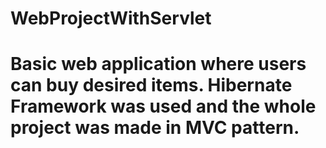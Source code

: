 # WebProjectWithServlet
# Basic web application where users can buy desired items. Hibernate Framework was used and the whole project was made in MVC pattern.

